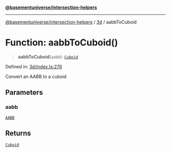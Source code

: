 [**@basementuniverse/intersection-helpers**](../../README.md)

***

[@basementuniverse/intersection-helpers](../../README.md) / [3d](../README.md) / aabbToCuboid

# Function: aabbToCuboid()

> **aabbToCuboid**(`aabb`): [`Cuboid`](../types/type-aliases/Cuboid.md)

Defined in: [3d/index.ts:276](https://github.com/basementuniverse/intersection-helpers/blob/a748c1cf3d5365b189253eb2878888a254b5c3a1/src/3d/index.ts#L276)

Convert an AABB to a cuboid

## Parameters

### aabb

[`AABB`](../types/type-aliases/AABB.md)

## Returns

[`Cuboid`](../types/type-aliases/Cuboid.md)
